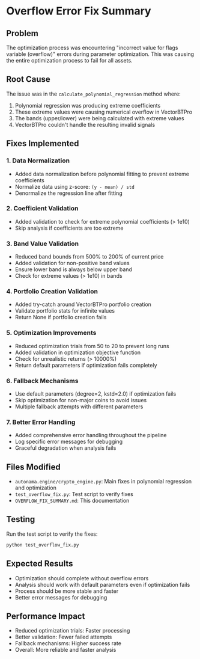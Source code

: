 # Overflow Error Fix Summary

## Problem
The optimization process was encountering "incorrect value for flags variable (overflow)" errors during parameter optimization. This was causing the entire optimization process to fail for all assets.

## Root Cause
The issue was in the `calculate_polynomial_regression` method where:
1. Polynomial regression was producing extreme coefficients
2. These extreme values were causing numerical overflow in VectorBTPro
3. The bands (upper/lower) were being calculated with extreme values
4. VectorBTPro couldn't handle the resulting invalid signals

## Fixes Implemented

### 1. Data Normalization
- Added data normalization before polynomial fitting to prevent extreme coefficients
- Normalize data using z-score: `(y - mean) / std`
- Denormalize the regression line after fitting

### 2. Coefficient Validation
- Added validation to check for extreme polynomial coefficients (> 1e10)
- Skip analysis if coefficients are too extreme

### 3. Band Value Validation
- Reduced band bounds from 500% to 200% of current price
- Added validation for non-positive band values
- Ensure lower band is always below upper band
- Check for extreme values (> 1e10) in bands

### 4. Portfolio Creation Validation
- Added try-catch around VectorBTPro portfolio creation
- Validate portfolio stats for infinite values
- Return None if portfolio creation fails

### 5. Optimization Improvements
- Reduced optimization trials from 50 to 20 to prevent long runs
- Added validation in optimization objective function
- Check for unrealistic returns (> 10000%)
- Return default parameters if optimization fails completely

### 6. Fallback Mechanisms
- Use default parameters (degree=2, kstd=2.0) if optimization fails
- Skip optimization for non-major coins to avoid issues
- Multiple fallback attempts with different parameters

### 7. Better Error Handling
- Added comprehensive error handling throughout the pipeline
- Log specific error messages for debugging
- Graceful degradation when analysis fails

## Files Modified
- `autonama.engine/crypto_engine.py`: Main fixes in polynomial regression and optimization
- `test_overflow_fix.py`: Test script to verify fixes
- `OVERFLOW_FIX_SUMMARY.md`: This documentation

## Testing
Run the test script to verify the fixes:
```bash
python test_overflow_fix.py
```

## Expected Results
- Optimization should complete without overflow errors
- Analysis should work with default parameters even if optimization fails
- Process should be more stable and faster
- Better error messages for debugging

## Performance Impact
- Reduced optimization trials: Faster processing
- Better validation: Fewer failed attempts
- Fallback mechanisms: Higher success rate
- Overall: More reliable and faster analysis



